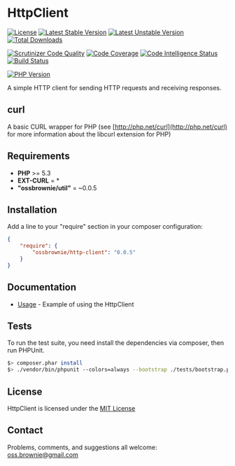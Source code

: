 HttpClient
==========

[![License](https://poser.pugx.org/ossbrownie/http-client/license)](https://packagist.org/packages/ossbrownie/http-client)
[![Latest Stable Version](https://poser.pugx.org/ossbrownie/http-client/v/stable)](https://packagist.org/packages/ossbrownie/http-client)
[![Latest Unstable Version](https://poser.pugx.org/ossbrownie/http-client/v/unstable)](https://packagist.org/packages/ossbrownie/http-client)
[![Total Downloads](https://poser.pugx.org/ossbrownie/http-client/downloads)](https://packagist.org/packages/ossbrownie/http-client)

[![Scrutinizer Code Quality](https://scrutinizer-ci.com/g/ossbrownie/http-client/badges/quality-score.png?b=master)](https://scrutinizer-ci.com/g/ossbrownie/http-client/?branch=master)
[![Code Coverage](https://scrutinizer-ci.com/g/ossbrownie/http-client/badges/coverage.png?b=master)](https://scrutinizer-ci.com/g/ossbrownie/http-client/?branch=master)
[![Code Intelligence Status](https://scrutinizer-ci.com/g/ossbrownie/http-client/badges/code-intelligence.svg?b=master)](https://scrutinizer-ci.com/code-intelligence)
[![Build Status](https://travis-ci.org/ossbrownie/http-client.svg?branch=master)](https://travis-ci.org/ossbrownie/http-client)

[![PHP Version](https://img.shields.io/badge/PHP-%3E%3D5.3-brightgreen.svg)](https://php.net/)

A simple HTTP client for sending HTTP requests and receiving responses.

## curl
A basic CURL wrapper for PHP (see [http://php.net/curl](http://php.net/curl) for more information about the libcurl extension for PHP)


## Requirements
- **PHP** >= 5.3
- **EXT-CURL** = *
- **"ossbrownie/util"** = ~0.0.5


## Installation
Add a line to your "require" section in your composer configuration:

```json
{
    "require": {
        "ossbrownie/http-client": "0.0.5"
    }
}
```

## Documentation
- [Usage](https://github.com/ossbrownie/http-client/wiki/Usage) - Example of using the HttpClient


## Tests
To run the test suite, you need install the dependencies via composer, then run PHPUnit.
```bash
$> composer.phar install
$> ./vendor/bin/phpunit --colors=always --bootstrap ./tests/bootstrap.php ./tests
```


## License
HttpClient is licensed under the [MIT License](https://opensource.org/licenses/MIT)


## Contact
Problems, comments, and suggestions all welcome: [oss.brownie@gmail.com](mailto:oss.brownie@gmail.com)
